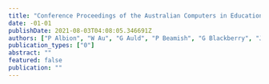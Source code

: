 ```yaml
---
title: "Conference Proceedings of the Australian Computers in Education Conference 2014"
date: -01-01
publishDate: 2021-08-03T04:08:05.346691Z
authors: ["P Albion", "W Au", "G Auld", "P Beamish", "G Blackberry", "J Boston", "G Carey", " ..."]
publication_types: ["0"]
abstract: ""
featured: false
publication: ""
---
```


